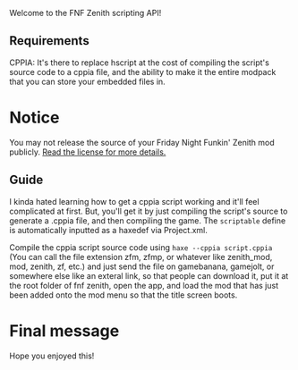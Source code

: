 Welcome to the FNF Zenith scripting API!

## Requirements

CPPIA: It's there to replace hscript at the cost of compiling the script's source code to a cppia file, and the ability to make it the entire modpack that you can store your embedded files in.

# Notice

You may not release the source of your Friday Night Funkin' Zenith mod publicly. [Read the license for more details.](https://github.com/SomeGuyWhoLovesCoding/Zenith-FNF-Public/blob/main/license.md)

## Guide

I kinda hated learning how to get a cppia script working and it'll feel complicated at first. But, you'll get it by just compiling the script's source to generate a .cppia file, and then compiling the game. The `scriptable` define is automatically inputted as a haxedef via Project.xml.

Compile the cppia script source code using ``haxe --cppia script.cppia`` (You can call the file extension zfm, zfmp, or whatever like zenith_mod, mod, zenith, zf, etc.) and just send the file on gamebanana, gamejolt, or somewhere else like an exteral link, so that people can download it, put it at the root folder of fnf zenith, open the app, and load the mod that has just been added onto the mod menu so that the title screen boots.

# Final message

Hope you enjoyed this!
